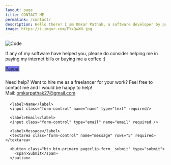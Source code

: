 ```yaml
---
layout: page
title: CONTACT ME
permalink: /contact/
description: Hello there! I am Omkar Pathak, a software developer by profession, Pythonista by ♥ stuffed inside a compact, witty, artistic body
image: https://i.imgur.com/FYxQwXN.jpg
---
```


<div class="container">
  <div class="row" data-aos="fade">
    <div class="col-lg-4 col-md-4 col-sm-3 col-xs-3"></div>
      <div class="col-lg-4 col-md-4 col-sm-6 col-xs-6">
          <img src="{{ 'public/images/contact.jpg' | relative_url }}" alt="Code" class="img-fluid">
      </div>
      <div class="col-lg-4 col-md-4 col-sm-3 col-xs-3"></div>
  </div>

  <div class="row" data-aos="fade" style="margin-top: 2%">
    <div class="col-lg-2 col-md-2"></div>
    <div class="col-lg-8 col-md-8">
    <p>If any of my software have helped you, please do consider helping me in paying my internet bills or buying me a coffee :)</p>
      <div class="text-center">
        <a class="btn btn-primary btn-lg text-white" style="border-radius: 0; background-color: #7779f3" href="https://paypal.me/omkarpathak27?locale.x=en_GB" target="_blank" rel="noopener noreferrer"><i class="fab fa-cc-paypal"></i> Paypal</a>
      </div>
      <div class="razorpay-embed-btn text-center" data-url="https://pages.razorpay.com/pl_EbTb8o4wLUlYED/view" data-text="Pay Now" data-color="#7779F3" data-size="large">
        <script>
          (function(){
            var d=document; var x=!d.getElementById('razorpay-embed-btn-js');
            if(x){ var s=d.createElement('script'); s.defer=!0;s.id='razorpay-embed-btn-js';
            s.src='https://cdn.razorpay.com/static/embed_btn/bundle.js';d.body.appendChild(s);} else{var rzp=window['__rzp__'];
            rzp && rzp.init && rzp.init()}})();
        </script>
      </div>
    </div>
    <div class="col-lg-2 col-md-2"></div>
  </div>
</div>

<p style="margin-bottom: 20px; margin-top: 5%">
  Need help? Want to hire me as a freelancer for your work? Feel free to contact me and I would be happy to help!
  <br />
  Mail: <a href="mailto: omkarpathak27@gmail.com">omkarpathak27@gmail.com</a>
</p>

<form action="https://send.pageclip.co/F3ZnuWiabYOD7hQPSOqcrl3vAoIKOrTD/website-form" class="pageclip-form" method="post">

      <label>Name</label>
      <input class="form-control" name="name" type="text" required/>

      <label>Email</label>
      <input class="form-control" type="email" name="email" required />

      <label>Message</label>
      <textarea class="form-control" name="message" rows="5" required></textarea>

      <button class="btn btn-primary pageclip-form__submit" type="submit">
        <span>Submit</span>
      </button>

</form>

<script src="https://s.pageclip.co/v1/pageclip.js" charset="utf-8"></script>
